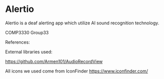 # Alertio
Alertio is a deaf alerting app which utilize AI sound recognition technology.

COMP3330 Group33 

References:

External libraries used:

https://github.com/Armen101/AudioRecordView

All icons we used come from IconFinder
https://www.iconfinder.com/
